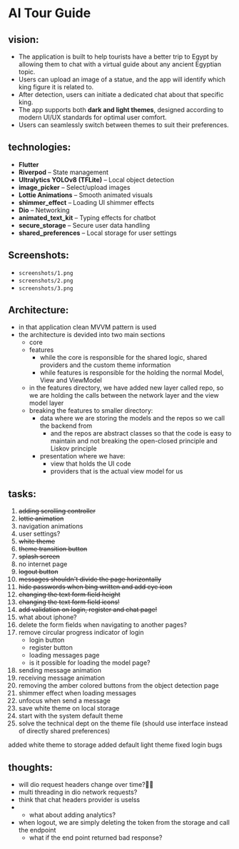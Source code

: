 # AI Tour Guide
## vision:

- The application is built to help tourists have a better trip to Egypt by allowing them to chat with a virtual guide about any ancient Egyptian topic.
- Users can upload an image of a statue, and the app will identify which king figure it is related to.
- After detection, users can initiate a dedicated chat about that specific king.
- The app supports both **dark and light themes**, designed according to modern UI/UX standards for optimal user comfort.
- Users can seamlessly switch between themes to suit their preferences.

## technologies:
- **Flutter**
- **Riverpod** – State management
- **Ultralytics YOLOv8 (TFLite)** – Local object detection
- **image_picker** – Select/upload images
- **Lottie Animations** – Smooth animated visuals
- **shimmer_effect** – Loading UI shimmer effects
- **Dio** – Networking
- **animated_text_kit** – Typing effects for chatbot
- **secure_storage** – Secure user data handling
- **shared_preferences** – Local storage for user settings

## Screenshots:
- `screenshots/1.png`
- `screenshots/2.png`
- `screenshots/3.png`
## Architecture:
- in that application clean MVVM pattern is used
- the architecture is devided into two main sections
  - core  
  - features
    - while the core is responsible for the shared logic, shared providers and the custom theme information
    - while features is responsible for the holding the normal Model, View and ViewModel
  - in the features directory, we have added new layer called repo, so we are holding the calls between the network layer and the view model layer
  - breaking the features to smaller directory:
    - data where we are storing the models and the repos so we call the backend from
      - and the repos are abstract classes so that the code is easy to maintain and not breaking the open-closed principle and Liskov principle
    - presentation where we have:
      - view that holds the UI code
      - providers that is the actual view model for us
## tasks:
1. ~~adding scrolling controller~~
2. ~~lottie animation~~
3. navigation animations
4. user settings?
5. ~~white theme~~
6. ~~theme transition button~~
7. ~~splash screen~~
8. no internet page
9. ~~logout button~~
10. ~~messages shouldn't divide the page horizontally~~
11. ~~hide passwords when bing written and add eye icon~~
12. ~~changing the text form field height~~
13. ~~changing the text form field icons!~~
14. ~~add validation on login, register and chat page!~~
15. what about iphone?
16. delete the form fields when navigating to another pages?
17. remove circular progress indicator of login
    - login button
    - register button
    - loading messages page
    - is it possible for loading the model page?
18. sending message animation
19. receiving message animation
20. removing the amber colored buttons from the object detection page
21. shimmer effect when loading messages
22. unfocus when send a message
23. save white theme on local storage
24. start with the system default theme
25. solve the technical dept on the theme file (should use interface instead of directly shared preferences)

added white theme to storage
added default light theme
fixed login bugs
## thoughts:
- will dio request headers change over time? ّّ
- multi threading in dio network requests?
- think that chat headers provider is uselss
- - what about adding analytics?
- when logout, we are simply deleting the token from the storage and call the endpoint
    - what if the end point returned bad response?
